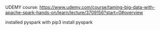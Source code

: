 UDEMY course: https://www.udemy.com/course/taming-big-data-with-apache-spark-hands-on/learn/lecture/3709156?start=0#overview

installed pyspark with pip3 install pyspark